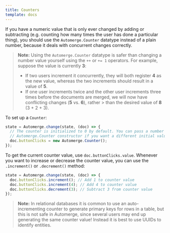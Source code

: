 ```yaml
---
title: Counters
template: docs
---
```


If you have a numeric value that is only ever changed by adding or subtracting (e.g. counting how
many times the user has done a particular thing), you should use the `Automerge.Counter` datatype
instead of a plain number, because it deals with concurrent changes correctly.

> **Note:** Using the `Automerge.Counter` datatype is safer than changing a number value yourself
> using the `++` or `+= 1` operators. For example, suppose the value is currently **3**:
>
> - If two users increment it concurrently, they will both register **4** as the new value, whereas
>   the two increments should result in a value of **5**.
> - If one user increments twice and the other user increments three times before the documents are
>   merged, we will now have conflicting changes (**5** vs. **6**), rather > than the desired value
>   of **8** (3 + 2 + 3).

To set up a `Counter`:

```js
state = Automerge.change(state, (doc) => {
  // The counter is initialized to 0 by default. You can pass a number to the
  // Automerge.Counter constructor if you want a different initial value.
  doc.buttonClicks = new Automerge.Counter();
});
```

To get the current counter value, use `doc.buttonClicks.value`. Whenever you want to increase or
decrease the counter value, you can use the `.increment()` or `.decrement()` method:

```js
state = Automerge.change(state, (doc) => {
  doc.buttonClicks.increment(); // Add 1 to counter value
  doc.buttonClicks.increment(4); // Add 4 to counter value
  doc.buttonClicks.decrement(3); // Subtract 3 from counter value
});
```

> **Note:** In relational databases it is common to use an auto-incrementing counter to generate
> primary keys for rows in a table, but this is not safe in Automerge, since several users may end
> up generating the same counter value! Instead it is best to use UUIDs to identify entities.
